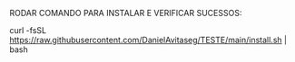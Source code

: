 RODAR COMANDO PARA INSTALAR E VERIFICAR SUCESSOS: 

curl -fsSL https://raw.githubusercontent.com/DanielAvitaseg/TESTE/main/install.sh | bash
